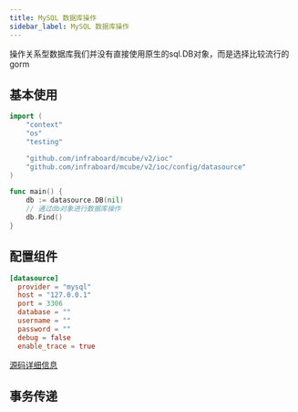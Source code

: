 ```yaml
---
title: MySQL 数据库操作
sidebar_label: MySQL 数据库操作
---
```



操作关系型数据库我们并没有直接使用原生的sql.DB对象，而是选择比较流行的gorm

## 基本使用

```go
import (
	"context"
	"os"
	"testing"

	"github.com/infraboard/mcube/v2/ioc"
	"github.com/infraboard/mcube/v2/ioc/config/datasource"
)

func main() {
    db := datasource.DB(nil)
    // 通过db对象进行数据库操作
    db.Find()
}
```

## 配置组件

```toml
[datasource]
  provider = "mysql"
  host = "127.0.0.1"
  port = 3306
  database = ""
  username = ""
  password = ""
  debug = false
  enable_trace = true
```

[源码详细信息](https://github.com/infraboard/mcube/blob/master/ioc/config/datasource/grom.go#L28-L35)


## 事务传递


